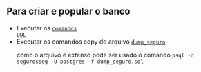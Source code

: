 ## Para criar e popular o banco
* Executar os  <code>[comandos DDL](./ddl_criar_banco.sql)</code>
* Executar os comandos copy do arquivo <code>[dump_seguro](./dados/dump_seguro.sql)</code>
    <p>como o arquivo é extenso pode ser usado o comando <code>psql -d segurosseg -U postgres -f dump_seguro.sql</code></p>